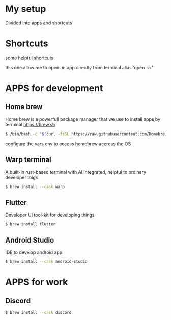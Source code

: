# My setup
Divided into apps and shortcuts

# Shortcuts
some helpful shortcuts

this one allow me to open an app directly from terminal
alias 'open -a <app-name>'




# APPS for development
## Home brew
Home brew is a powerfull package manager that we use to install apps by terminal
https://brew.sh

```sh
$ /bin/bash -c "$(curl -fsSL https://raw.githubusercontent.com/Homebrew/install/HEAD/install.sh)"
```
configure the vars env to access homebrew accross the OS

## Warp terminal
A built-in rust-based terminal with AI integrated, helpful to ordinary developer thigs
```sh
$ brew install --cask warp
```

## Flutter
Developer UI tool-kit for developing things
```sh
$ brew install flutter
```

## Android Studio
IDE to develop android app
```sh
$ brew install --cask android-studio
```

# APPS for work

## Discord
```sh
$ brew install --cask discord
```


